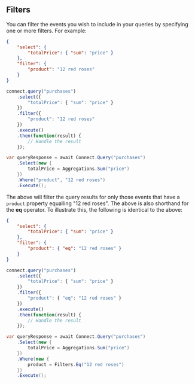 ## Filters

You can filter the events you wish to include in your queries by specifying one or more filters.  For example:

```json
{
	"select": {
		"totalPrice": { "sum": "price" }
	},
	"filter": {
		"product": "12 red roses"
	}
}
```
```js
connect.query("purchases")
    .select({
		"totalPrice": { "sum": "price" }
	})
	.filter({
		"product": "12 red roses"
	})
	.execute()
    .then(function(result) {
        // Handle the result
    });
```
```csharp
var queryResponse = await Connect.Query("purchases")
	.Select(new {
		totalPrice = Aggregations.Sum("price")
	})
	.Where("product", "12 red roses")
	.Execute();
```

The above will filter the query results for only those events that have a `product` property equalling "12 red roses".
The above is also shorthand for the **eq** operator. To illustrate this, the following is identical to the above:

```json
{
	"select": {
		"totalPrice": { "sum": "price" }
	},
	"filter": {
		"product": { "eq": "12 red roses" }
	}
}
```
```js
connect.query("purchases")
    .select({
		"totalPrice": { "sum": "price" }
	})
	.filter({
		"product": { "eq": "12 red roses" }
	})
	.execute()
    .then(function(result) {
        // Handle the result
    });
```
```csharp
var queryResponse = await Connect.Query("purchases")
	.Select(new {
		totalPrice = Aggregations.Sum("price")
	})
	.Where(new {
		product = Filters.Eq("12 red roses")
	})
	.Execute();
```
